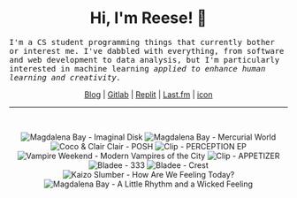 <h1 align="center">Hi, I'm Reese! 👋</h1>

<p><samp>I'm a CS student programming things that currently bother or interest me. I've dabbled with everything, from software and web development to data analysis, but I'm particularly interested in machine learning <i>applied to enhance human learning and creativity.</i></p></samp>

<p align="center">
 <a href="https://renys.dev">Blog</a> | <a href="https://gitlab.com/renys">Gitlab</a> | <a href="https://replit.com/@renys">Replit</a> | <a href="https://last.fm/user/emperte">Last.fm</a> | <a href="https://picrew.me/en/image_maker/2243240">icon</a>
</p>

<hr class="dotted">
<br>
<!-- lastfm -->
<p align="center"><img src="https://lastfm.freetls.fastly.net/i/u/64s/0787b4f6e2086c763482254d375b17f0.png" title="Magdalena Bay - Imaginal Disk"> <img src="https://lastfm.freetls.fastly.net/i/u/64s/c1b18f7dd5f2b262a96288bfa2330ad2.jpg" title="Magdalena Bay - Mercurial World"> <img src="https://lastfm.freetls.fastly.net/i/u/64s/d4a9404c01c9149808515ac74189490f.jpg" title="Coco & Clair Clair - POSH"> <img src="https://lastfm.freetls.fastly.net/i/u/64s/194acaa2fabddb09a8341ac05cbf8ead.jpg" title="Clip - PERCEPTION EP"> <img src="https://lastfm.freetls.fastly.net/i/u/64s/b16f6605f041c9e4f4aae10812c38d9a.jpg" title="Vampire Weekend - Modern Vampires of the City"> <img src="https://lastfm.freetls.fastly.net/i/u/64s/f0d48842eb73469bbff024463f7e4127.jpg" title="Clip - APPETIZER"> <img src="https://lastfm.freetls.fastly.net/i/u/64s/8e84b293125bdc88cdf308bc744fc6fd.jpg" title="Bladee - 333"> <img src="https://lastfm.freetls.fastly.net/i/u/64s/3a0aa3e03cbd5467297f397e67a80cd4.png" title="Bladee - Crest"> <img src="https://lastfm.freetls.fastly.net/i/u/64s/8419eb929b5521e3cae3efa8a2376539.png" title="Kaizo Slumber - How Are We Feeling Today?"> <img src="https://lastfm.freetls.fastly.net/i/u/64s/9322717e6a4cd9fa1fc0ddaf6cc69b58.jpg" title="Magdalena Bay - A Little Rhythm and a Wicked Feeling"> </p>
